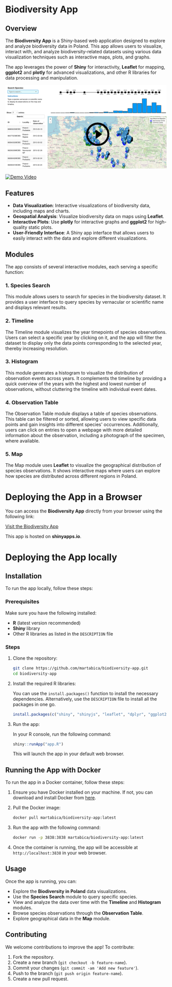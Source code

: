 
# Biodiversity App

## Overview

The **Biodiversity App** is a Shiny-based web application designed to explore and analyze biodiversity data in Poland. This app allows users to visualize, interact with, and analyze biodiversity-related datasets using various data visualization techniques such as interactive maps, plots, and graphs.

The app leverages the power of **Shiny** for interactivity, **Leaflet** for mapping, **ggplot2** and **plotly** for advanced visualizations, and other R libraries for data processing and manipulation.

[![Demo Video](play-video.png)](https://www.youtube.com/watch?v=hd-cIeGl7kk&ab_channel=MartaBica)

<a href="https://www.youtube.com/watch?v=YOUR_VIDEO_ID" target="_blank">
  <img src="https://img.youtube.com/vi/YOUR_VIDEO_ID/0.jpg" alt="Demo Video">
</a>


## Features

- **Data Visualization**: Interactive visualizations of biodiversity data, including maps and charts.
- **Geospatial Analysis**: Visualize biodiversity data on maps using **Leaflet**.
- **Interactive Plots**: Use **plotly** for interactive graphs and **ggplot2** for high-quality static plots.
- **User-Friendly Interface**: A Shiny app interface that allows users to easily interact with the data and explore different visualizations.

## Modules

The app consists of several interactive modules, each serving a specific function:

### 1. **Species Search**
This module allows users to search for species in the biodiversity dataset. It provides a user interface to query species by vernacular or scientific name and displays relevant results.

### 2. **Timeline**
The Timeline module visualizes the year timepoints of species observations. Users can select a specific year by clicking on it, and the app will filter the dataset to display only the data points corresponding to the selected year, thereby increasing resolution.

### 3. **Histogram**
This module generates a histogram to visualize the distribution of observation events across years. It complements the timeline by providing a quick overview of the years with the highest and lowest number of observations, without cluttering the timeline with individual event dates.

### 4. **Observation Table**
The Observation Table module displays a table of species observations. This table can be filtered or sorted, allowing users to view specific data points and gain insights into different species' occurrences. Additionally, users can click on entries to open a webpage with more detailed information about the observation, including a photograph of the specimen, where available.

### 5. **Map**
The Map module uses **Leaflet** to visualize the geographical distribution of species observations. It shows interactive maps where users can explore how species are distributed across different regions in Poland.

# Deploying the App in a Browser

You can access the **Biodiversity App** directly from your browser using the following link:

[Visit the Biodiversity App](https://martabica.shinyapps.io/biodiversity-app/)

This app is hosted on **shinyapps.io**.

# Deploying the App locally

## Installation

To run the app locally, follow these steps:

### Prerequisites

Make sure you have the following installed:

- **R** (latest version recommended)
- **Shiny** library
- Other R libraries as listed in the `DESCRIPTION` file

### Steps

1. Clone the repository:

   ```bash
   git clone https://github.com/martabica/biodiversity-app.git
   cd biodiversity-app
   ```

2. Install the required R libraries:

   You can use the `install.packages()` function to install the necessary dependencies. Alternatively, use the `DESCRIPTION` file to install all the packages in one go.

   ```r
   install.packages(c("shiny", "shinyjs", "leaflet", "dplyr", "ggplot2", "plotly", "data.table", "waiter"))
   ```

3. Run the app:

   In your R console, run the following command:

   ```r
   shiny::runApp("app.R")
   ```

   This will launch the app in your default web browser.

## Running the App with Docker

To run the app in a Docker container, follow these steps:

1. Ensure you have Docker installed on your machine. If not, you can download and install Docker from [here](https://www.docker.com/get-started).

2. Pull the Docker image:
   ```bash
   docker pull martabica/biodiversity-app:latest
   ```

3. Run the app with the following command:
   ```bash
   docker run -p 3838:3838 martabica/biodiversity-app:latest
   ```

4. Once the container is running, the app will be accessible at `http://localhost:3838` in your web browser.

## Usage

Once the app is running, you can:

- Explore the **Biodiversity in Poland** data visualizations.
- Use the **Species Search** module to query specific species.
- View and analyze the data over time with the **Timeline** and **Histogram** modules.
- Browse species observations through the **Observation Table**.
- Explore geographical data in the **Map** module.

## Contributing

We welcome contributions to improve the app! To contribute:

1. Fork the repository.
2. Create a new branch (`git checkout -b feature-name`).
3. Commit your changes (`git commit -am 'Add new feature'`).
4. Push to the branch (`git push origin feature-name`).
5. Create a new pull request.
